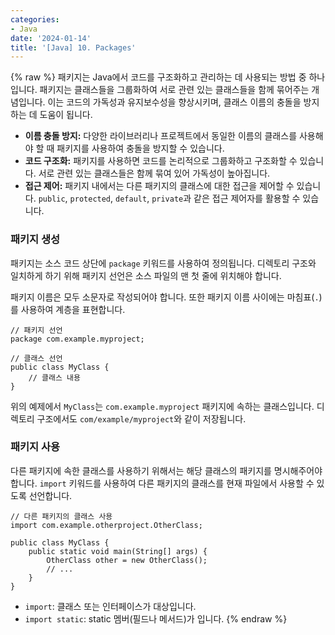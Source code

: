 ```yaml
---
categories:
- Java
date: '2024-01-14'
title: '[Java] 10. Packages'
---
```


{% raw %}
패키지는 Java에서 코드를 구조화하고 관리하는 데 사용되는 방법 중 하나입니다. 패키지는 클래스들을 그룹화하여 서로 관련 있는 클래스들을 함께 묶어주는 개념입니다. 이는 코드의 가독성과 유지보수성을 향상시키며, 클래스 이름의 충돌을 방지하는 데 도움이 됩니다.

- **이름 충돌 방지:** 다양한 라이브러리나 프로젝트에서 동일한 이름의 클래스를 사용해야 할 때 패키지를 사용하여 충돌을 방지할 수 있습니다.
- **코드 구조화:** 패키지를 사용하면 코드를 논리적으로 그룹화하고 구조화할 수 있습니다. 서로 관련 있는 클래스들은 함께 묶여 있어 가독성이 높아집니다.
- **접근 제어:** 패키지 내에서는 다른 패키지의 클래스에 대한 접근을 제어할 수 있습니다. `public`, `protected`, `default`, `private`과 같은 접근 제어자를 활용할 수 있습니다.

### 패키지 생성
패키지는 소스 코드 상단에 `package` 키워드를 사용하여 정의됩니다. 디렉토리 구조와 일치하게 하기 위해 패키지 선언은 소스 파일의 맨 첫 줄에 위치해야 합니다.

패키지 이름은 모두 소문자로 작성되어야 합니다. 또한 패키지 이름 사이에는 마침표(`.`)를 사용하여 계층을 표현합니다.

```
// 패키지 선언
package com.example.myproject;

// 클래스 선언
public class MyClass {
    // 클래스 내용
}
```

위의 예제에서 `MyClass`는 `com.example.myproject` 패키지에 속하는 클래스입니다. 디렉토리 구조에서도 `com/example/myproject`와 같이 저장됩니다.

### 패키지 사용
다른 패키지에 속한 클래스를 사용하기 위해서는 해당 클래스의 패키지를 명시해주어야 합니다. `import` 키워드를 사용하여 다른 패키지의 클래스를 현재 파일에서 사용할 수 있도록 선언합니다.

```
// 다른 패키지의 클래스 사용
import com.example.otherproject.OtherClass;

public class MyClass {
    public static void main(String[] args) {
        OtherClass other = new OtherClass();
        // ...
    }
}
```

- `import`: 클래스 또는 인터페이스가 대상입니다.
- `import static`: static 멤버(필드나 메서드)가 입니다.
{% endraw %}